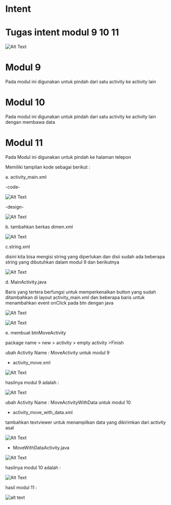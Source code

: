 # Intent
# Tugas intent modul 9 10 11

![Alt Text](https://github.com/SalsabillaMA/Intent/blob/master/hasil1.jpg)

# Modul 9
Pada modul ini digunakan untuk pindah dari satu activity ke activity lain
# Modul 10
Pada modul ini digunakan untuk pindah dari satu activity ke activity lain dengan membawa data
# Modul 11
Pada Modul ini digunakan untuk pindah ke halaman telepon

Memiliki tampilan kode sebagai berikut :

a. activity_main.xml

-code-

![Alt Text](1.JPG)

-design-

![Alt Text](2.JPG)

b. tambahkan berkas dimen.xml

![Alt Text](3.JPG)

c.string.xml

disini kita bisa mengisi string yang diperlukan dan disii sudah ada beberapa string yang dibutuhkan dalam modul 9 dan berikutnya

![Alt Text](4.JPG)

d. MainActivity.java

Baris yang tertera berfungsi untuk memperkenalkan button yang sudah ditambahkan di layout activity_main.xml dan beberapa baris untuk menambahkan event onClick pada btn dengan java

![Alt Text](5.JPG)


![Alt Text](6.JPG)

e. membuat btnMoveActivity

package name > new > activity > empty activity >Finish

ubah Activity Name : MoveActivity untuk modul 9

- activity_move.xml

![Alt Text](7.JPG)

hasilnya modul 9 adalah :

![Alt Text](https://github.com/SalsabillaMA/Intent/blob/master/hasil2.jpg)

ubah Activity Name : MoveActivityWithData untuk modul 10

- activity_move_with_data.xml

tambahkan textviewer untuk menampilkan data yang dikirimkan dari activity asal

![Alt Text](8.JPG)

- MoveWithDataActivity.java

![Alt Text](9.JPG)

hasilnya modul 10 adalah :

![Alt Text](https://github.com/SalsabillaMA/Intent/blob/master/hasil3.jpg)

hasil modul 11 :

![alt text](https://github.com/SalsabillaMA/Intent/blob/master/hasil4.jpg)






